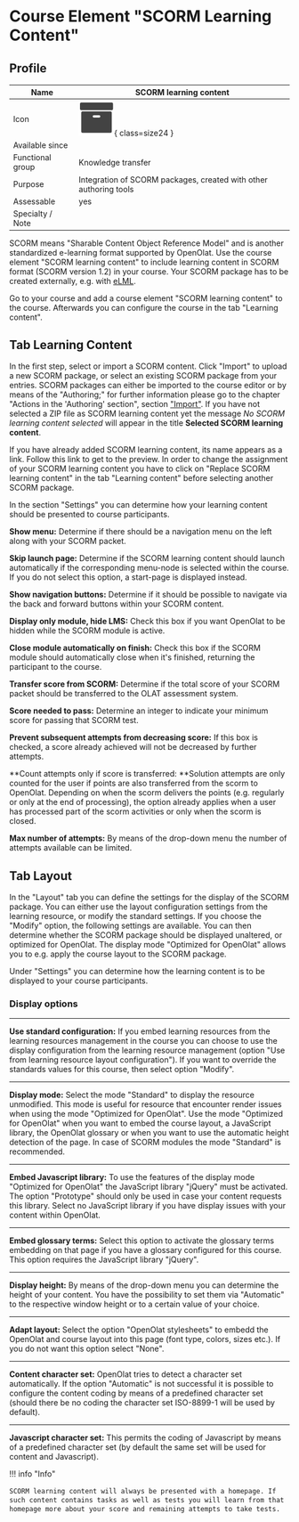 # Course Element "SCORM Learning Content"


## Profile

Name | SCORM learning content
---------|----------
Icon | ![Scorm learning content Icon](assets/scorm.png){ class=size24 }
Available since | 
Functional group | Knowledge transfer
Purpose | Integration of SCORM packages, created with other authoring tools
Assessable | yes
Specialty / Note | 



SCORM means "Sharable Content Object Reference Model" and is another
standardized e-learning format supported by OpenOlat. Use the course element
"SCORM learning content" to include learning content in SCORM format (SCORM
version 1.2) in your course. Your SCORM package has to be created externally,
e.g. with [eLML](http://www.elml.org "eLML").

Go to your course and add a course element "SCORM learning content" to the
course. Afterwards you can configure the course in the tab "Learning content".

## Tab Learning Content

In the first step, select or import a SCORM content. Click "Import" to upload a new SCORM package, or select an existing SCORM package from your entries. SCORM packages can either be imported to the course editor or by means of the "Authoring;" for further information please go to the chapter "Actions in the 'Authoring' section", section
["Import"](../area_modules/authoring_new_course.md#import-learning-resources). If you have not selected a ZIP file as SCORM learning content yet the message _No SCORM learning content selected_ will appear in the title **Selected SCORM learning content**.

If you have already added SCORM learning content, its name appears as a link. Follow this link to get to the preview. In order to change the assignment of your SCORM learning content you have to click on "Replace SCORM learning content" in the tab "Learning content" before selecting another SCORM package.

In the section "Settings" you can determine how your learning content should
be presented to course participants.

 **Show menu:** Determine if there should be a navigation menu on the left
along with your SCORM packet.

 **Skip launch page:** Determine if the SCORM learning content should launch
automatically if the corresponding menu-node is selected within the course. If
you do not select this option, a start-page is displayed instead.

 **Show navigation buttons:** Determine if it should be possible to navigate
via the back and forward buttons within your SCORM content.

 **Display only module, hide LMS:** Check this box if you want OpenOlat to be
hidden while the SCORM module is active.

 **Close module automatically on finish:** Check this box if the SCORM module
should automatically close when it's finished, returning the participant to
the course.

 **Transfer score from SCORM:** Determine if the total score of your SCORM
packet should be transferred to the OLAT assessment system.

 **Score needed to pass:** Determine an integer to indicate your minimum score
for passing that SCORM test.

 **Prevent subsequent attempts from decreasing score:** If this box is
checked, a score already achieved will not be decreased by further attempts.

 **Count attempts only if score is transferred:  **Solution attempts are only
counted for the user if points are also transferred from the scorm to
OpenOlat. Depending on when the scorm delivers the points (e.g. regularly or
only at the end of processing), the option already applies when a user has
processed part of the scorm activities or only when the scorm is closed.

 **Max number of attempts:** By means of the drop-down menu the number of
attempts available can be limited.

##   Tab Layout

In the "Layout" tab you can define the settings for the display of the SCORM
package. You can either use the layout configuration settings from the
learning resource, or modify the standard settings. If you choose the "Modify"
option, the following settings are available. You can then determine whether
the SCORM package should be displayed unaltered, or optimized for OpenOlat.
The display mode "Optimized for OpenOlat" allows you to e.g. apply the course
layout to the SCORM package.

Under "Settings" you can determine how the learning content is to be displayed
to your course participants.

### Display options

* * *

 **Use standard configuration:** If you embed learning resources from the
learning resources management in the course you can choose to use the display
configuration from the learning resource management (option "Use from learning
resource layout configuration"). If you want to override the standards values
for this course, then select option "Modify".

* * *

 **Display mode:** Select the mode "Standard" to display the resource
unmodified. This mode is useful for resource that encounter render issues when
using the mode "Optimized for OpenOlat". Use the mode "Optimized for OpenOlat"
when you want to embed the course layout, a JavaScript library, the OpenOlat
glossary or when you want to use the automatic height detection of the page.
In case of SCORM modules the mode "Standard" is recommended.

* * *

 **Embed Javascript library:** To use the features of the display mode
"Optimized for OpenOlat" the JavaScript library "jQuery" must be activated.
The option "Prototype" should only be used in case your content requests this
library. Select no JavaScript library if you have display issues with your
content within OpenOlat.

* * *

 **Embed glossary terms:** Select this option to activate the glossary terms
embedding on that page if you have a glossary configured for this course. This
option requires the JavaScript library "jQuery".

* * *

 **Display height:** By means of the drop-down menu you can determine the
height of your content. You have the possibility to set them via "Automatic"
to the respective window height or to a certain value of your choice.

* * *

 **Adapt layout:** Select the option "OpenOlat stylesheets" to embedd the
OpenOlat and course layout into this page (font type, colors, sizes etc.). If
you do not want this option select "None".

* * *

 **Content character set:** OpenOlat tries to detect a character set
automatically. If the option "Automatic" is not successful it is possible to
configure the content coding by means of a predefined character set (should
there be no coding the character set ISO-8899-1 will be used by default).

* * *

 **Javascript character set:** This permits the coding of Javascript by means
of a predefined character set (by default the same set will be used for
content and Javascript).

!!! info "Info"

    SCORM learning content will always be presented with a homepage. If such content contains tasks as well as tests you will learn from that homepage more about your score and remaining attempts to take tests.

